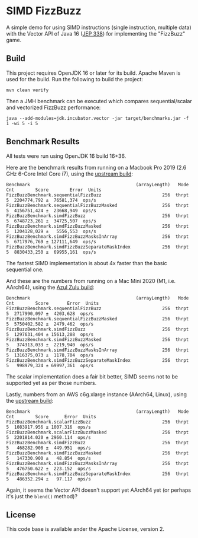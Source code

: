 # SIMD FizzBuzz

A simple demo for using SIMD instructions (single instruction, multiple data) with the Vector API of Java 16
([JEP 338](https://openjdk.java.net/jeps/338)) for implementing the "FizzBuzz" game.

## Build

This project requires OpenJDK 16 or later for its build.
Apache Maven is used for the build.
Run the following to build the project:

```shell
mvn clean verify
```

Then a JMH benchmark can be executed which compares sequential/scalar and vectorized FizzBuzz performance:

```shell
java --add-modules=jdk.incubator.vector -jar target/benchmarks.jar -f 1 -wi 5 -i 5
```

## Benchmark Results

All tests were run using OpenJDK 16 build 16+36.

Here are the benchmark results from running on a Macbook Pro 2019 (2.6 GHz 6-Core Intel Core i7), using the [upstream build](https://jdk.java.net/16/):

```shell
Benchmark                                        (arrayLength)   Mode  Cnt        Score        Error  Units
FizzBuzzBenchmark.sequentialFizzBuzz                       256  thrpt    5  2204774,792 ±  76581,374  ops/s
FizzBuzzBenchmark.sequentialFizzBuzzMasked                 256  thrpt    5  4156751,424 ±  23668,949  ops/s
FizzBuzzBenchmark.simdFizzBuzz                             256  thrpt    5  6748723,261 ±  34725,507  ops/s
FizzBuzzBenchmark.simdFizzBuzzMasked                       256  thrpt    5  1204128,029 ±   5556,553  ops/s
FizzBuzzBenchmark.simdFizzBuzzMasksInArray                 256  thrpt    5  6717976,769 ± 127111,649  ops/s
FizzBuzzBenchmark.simdFizzBuzzSeparateMaskIndex            256  thrpt    5  8830433,250 ±  69955,161  ops/s
```

The fastest SIMD implementation is about 4x faster than the basic sequential one.

And these are the numbers from running on a Mac Mini 2020 (M1, i.e. AArch64), using the [Azul Zulu build](https://www.azul.com/downloads/zulu-community/?version=java-16-ea&os=macos&architecture=arm-64-bit&package=jdk):

```shell
Benchmark                                        (arrayLength)   Mode  Cnt        Score       Error  Units
FizzBuzzBenchmark.sequentialFizzBuzz                       256  thrpt    5  2717990,097 ±  4203,628  ops/s
FizzBuzzBenchmark.sequentialFizzBuzzMasked                 256  thrpt    5  5750402,582 ±  2479,462  ops/s
FizzBuzzBenchmark.simdFizzBuzz                             256  thrpt    5  1297631,404 ± 15613,288  ops/s
FizzBuzzBenchmark.simdFizzBuzzMasked                       256  thrpt    5   374313,033 ±  2219,940  ops/s
FizzBuzzBenchmark.simdFizzBuzzMasksInArray                 256  thrpt    5  1316375,073 ±  1178,704  ops/s
FizzBuzzBenchmark.simdFizzBuzzSeparateMaskIndex            256  thrpt    5   998979,324 ± 69997,361  ops/s
```

The scalar implementation does a fair bit better, SIMD seems not to be supported yet as per those numbers.

Lastly, numbers from an AWS c6g.xlarge instance (AArch64, Linux), using the [upstream build](https://jdk.java.net/16/):

```shell
Benchmark                                        (arrayLength)   Mode  Cnt        Score      Error  Units
FizzBuzzBenchmark.scalarFizzBuzz                           256  thrpt    5  1083917.956 ± 1007.316  ops/s
FizzBuzzBenchmark.scalarFizzBuzzMasked                     256  thrpt    5  2201814.020 ± 2960.114  ops/s
FizzBuzzBenchmark.simdFizzBuzz                             256  thrpt    5   468282.908 ±  449.951  ops/s
FizzBuzzBenchmark.simdFizzBuzzMasked                       256  thrpt    5   147330.900 ±   48.854  ops/s
FizzBuzzBenchmark.simdFizzBuzzMasksInArray                 256  thrpt    5   476750.622 ±  223.152  ops/s
FizzBuzzBenchmark.simdFizzBuzzSeparateMaskIndex            256  thrpt    5   486352.294 ±   97.117  ops/s
```

Again, it seems the Vector API doesn't support yet AArch64 yet (or perhaps it's just the `blend()` method)?

## License

This code base is available ander the Apache License, version 2.

